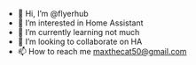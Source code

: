 - 👋 Hi, I’m @flyerhub
- 👀 I’m interested in Home Assistant
- 🌱 I’m currently learning not much
- 💞️ I’m looking to collaborate on HA
- 📫 How to reach me maxthecat50@gmail.com

<!---
flyerhub/flyerhub is a ✨ special ✨ repository because its `README.md` (this file) appears on your GitHub profile.
You can click the Preview link to take a look at your changes.
--->
